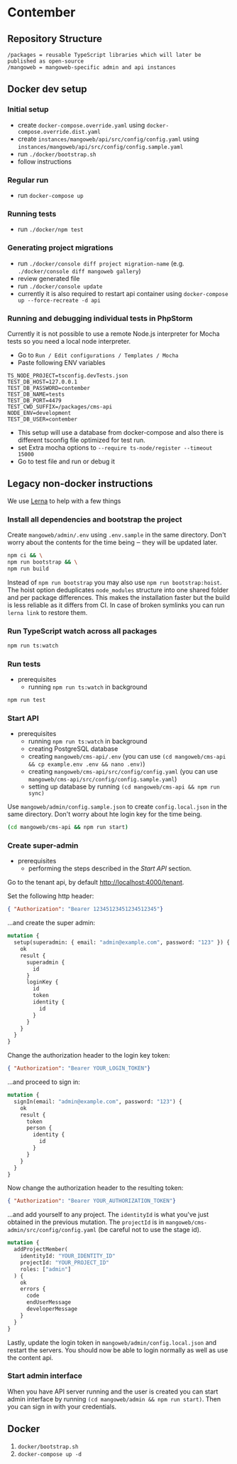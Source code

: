 # Contember

## Repository Structure

~~~
/packages = reusable TypeScript libraries which will later be published as open-source
/mangoweb = mangoweb-specific admin and api instances
~~~

## Docker dev setup

### Initial setup

- create `docker-compose.override.yaml` using `docker-compose.override.dist.yaml`
- create `instances/mangoweb/api/src/config/config.yaml`  using `instances/mangoweb/api/src/config/config.sample.yaml`
- run `./docker/bootstrap.sh` 
- follow instructions

### Regular run

- run `docker-compose up`

### Running tests

- run `./docker/npm test`

### Generating project migrations

- run `./docker/console diff project migration-name` (e.g. `./docker/console diff mangoweb gallery`)
- review generated file
- run `./docker/console update`
- currently it is also required to restart api container using `docker-compose up --force-recreate -d api`

### Running and debugging individual tests in PhpStorm

Currently it is not possible to use a remote Node.js interpreter for Mocha tests so you need a local node interpreter. 

- Go to `Run / Edit configurations / Templates / Mocha`
- Paste following ENV variables
```
TS_NODE_PROJECT=tsconfig.devTests.json
TEST_DB_HOST=127.0.0.1
TEST_DB_PASSWORD=contember
TEST_DB_NAME=tests
TEST_DB_PORT=4479
TEST_CWD_SUFFIX=/packages/cms-api
NODE_ENV=development
TEST_DB_USER=contember
```
- This setup will use a database from docker-compose and also there is different tsconfig file optimized for test run.
- set Extra mocha options to `--require ts-node/register --timeout 15000`
- Go to test file and run or debug it  


## Legacy non-docker instructions

We use [Lerna](https://lernajs.io/) to help with a few things

### Install all dependencies and bootstrap the project

Create `mangoweb/admin/.env` using `.env.sample` in the same directory.
Don't worry about the contents for the time being ‒ they will be updated later.

```sh
npm ci && \
npm run bootstrap && \
npm run build
```

Instead of `npm run bootstrap` you may also use `npm run bootstrap:hoist`. The hoist option deduplicates `node_modules` structure into one shared folder and per package differences. This makes the installation faster but the build is less reliable as it differs from CI. In case of broken symlinks you can run `lerna link` to restore them.


### Run TypeScript watch across all packages

```sh
npm run ts:watch
```


### Run tests

* prerequisites
  * running `npm run ts:watch` in background

```sh
npm run test
```


### Start API

* prerequisites
  * running `npm run ts:watch` in background
  * creating PostgreSQL database
  * creating `mangoweb/cms-api/.env` (you can use `(cd mangoweb/cms-api && cp example.env .env && nano .env)`)
  * creating `mangoweb/cms-api/src/config/config.yaml` (you can use `mangoweb/cms-api/src/config/config.sample.yaml`) 
  * setting up database by running `(cd mangoweb/cms-api && npm run sync)`
  
Use `mangoweb/admin/config.sample.json` to create `config.local.json` in the same directory. Don't worry about hte login key for the time being.

```sh
(cd mangoweb/cms-api && npm run start)
```

### Create super-admin

* prerequisites
  * performing the steps described in the _Start API_ section.
  
Go to the tenant api, by default [http://localhost:4000/tenant](http://localhost:4000/tenant). 

Set the following http header:
```json
{ "Authorization": "Bearer 12345123451234512345"}
```
…and create the super admin:
```graphql
mutation {
  setup(superadmin: { email: "admin@example.com", password: "123" }) {
    ok
    result {
      superadmin {
        id
      }
      loginKey {
        id
        token
        identity {
          id
        }
      }
    }
  }
}
```

Change the authorization header to the login key token:

```json
{ "Authorization": "Bearer YOUR_LOGIN_TOKEN"}
```

…and proceed to sign in:

```graphql
mutation {
  signIn(email: "admin@example.com", password: "123") {
    ok
    result {
      token
      person {
        identity {
          id
        }
      }
    }
  }
}
```

Now change the authorization header to the resulting token:

```json
{ "Authorization": "Bearer YOUR_AUTHORIZATION_TOKEN"}
```

…and add yourself to any project. The `identityId` is what you've just obtained in the previous mutation. The `projectId` is in `mangoweb/cms-admin/src/config/config.yaml` (be careful not to use the stage id).

```graphql
mutation {
  addProjectMember(
    identityId: "YOUR_IDENTITY_ID"
    projectId: "YOUR_PROJECT_ID"
    roles: ["admin"]
  ) {
    ok
    errors {
      code
      endUserMessage
      developerMessage
    }
  }
}
```

Lastly, update the login token in `mangoweb/admin/config.local.json` and restart the servers. You should now be able to login normally as well as use the content api.

### Start admin interface

When you have API server running and the user is created you can start admin interface by running `(cd mangoweb/admin && npm run start)`. Then you can sign in with your credentials.


## Docker
1. `docker/bootstrap.sh`
2. `docker-compose up -d`
